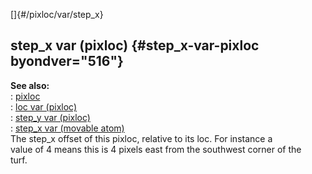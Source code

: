 []{#/pixloc/var/step_x}    
## step_x var (pixloc) {#step_x-var-pixloc byondver="516"}    
**See also:**    
:   [pixloc](/ref/pixloc.md)    
:   [loc var (pixloc)](/ref/pixloc/var/loc.md)    
:   [step_y var (pixloc)](/ref/pixloc/var/step_y.md)    
:   [step_x var (movable atom)](/ref/atom/movable/var/step_x.md)    
The step_x offset of this pixloc, relative to its loc. For instance a    
value of 4 means this is 4 pixels east from the southwest corner of the    
turf.  